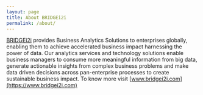 ```yaml
---
layout: page
title: About BRIDGEi2i
permalink: /about/
---
```


[BRIDGEi2i](https://www.bridgei2i.com) provides Business Analytics Solutions to enterprises globally, enabling them to achieve accelerated business impact harnessing the power of data. Our analytics services and technology solutions enable business managers to consume more meaningful information from big data, generate actionable insights from complex business problems and make data driven decisions across pan-enterprise processes to create sustainable business impact. To know more visit [www.bridgei2i.com](https://www.bridgei2i.com)